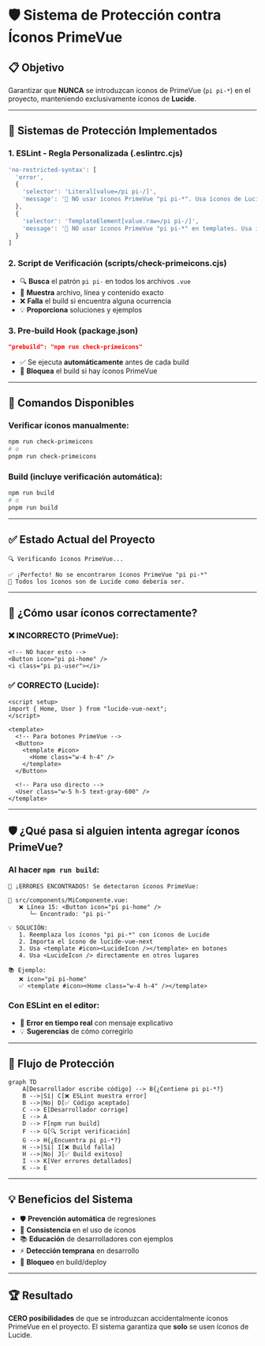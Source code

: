 # 🛡️ Sistema de Protección contra Íconos PrimeVue

## 📋 **Objetivo**

Garantizar que **NUNCA** se introduzcan íconos de PrimeVue (`pi pi-*`) en el proyecto, manteniendo exclusivamente íconos de **Lucide**.

---

## 🔧 **Sistemas de Protección Implementados**

### 1. **ESLint - Regla Personalizada** (.eslintrc.cjs)

```javascript
'no-restricted-syntax': [
  'error',
  {
    'selector': 'Literal[value=/pi pi-/]',
    'message': '🚫 NO usar íconos PrimeVue "pi pi-*". Usa íconos de Lucide en su lugar.'
  },
  {
    'selector': 'TemplateElement[value.raw=/pi pi-/]',
    'message': '🚫 NO usar íconos PrimeVue "pi pi-*" en templates. Usa íconos de Lucide en su lugar.'
  }
]
```

### 2. **Script de Verificación** (scripts/check-primeicons.cjs)

- 🔍 **Busca** el patrón `pi pi-` en todos los archivos `.vue`
- 📍 **Muestra** archivo, línea y contenido exacto
- ❌ **Falla** el build si encuentra alguna ocurrencia
- 💡 **Proporciona** soluciones y ejemplos

### 3. **Pre-build Hook** (package.json)

```json
"prebuild": "npm run check-primeicons"
```

- ✅ Se ejecuta **automáticamente** antes de cada build
- 🚫 **Bloquea** el build si hay íconos PrimeVue

---

## 🚀 **Comandos Disponibles**

### Verificar íconos manualmente:

```bash
npm run check-primeicons
# o
pnpm run check-primeicons
```

### Build (incluye verificación automática):

```bash
npm run build
# o
pnpm run build
```

---

## ✅ **Estado Actual del Proyecto**

```
🔍 Verificando íconos PrimeVue...

✅ ¡Perfecto! No se encontraron íconos PrimeVue "pi pi-*"
🎯 Todos los íconos son de Lucide como debería ser.
```

---

## 🎯 **¿Cómo usar íconos correctamente?**

### ❌ **INCORRECTO** (PrimeVue):

```vue
<!-- NO hacer esto -->
<Button icon="pi pi-home" />
<i class="pi pi-user"></i>
```

### ✅ **CORRECTO** (Lucide):

```vue
<script setup>
import { Home, User } from "lucide-vue-next";
</script>

<template>
  <!-- Para botones PrimeVue -->
  <Button>
    <template #icon>
      <Home class="w-4 h-4" />
    </template>
  </Button>

  <!-- Para uso directo -->
  <User class="w-5 h-5 text-gray-600" />
</template>
```

---

## 🛡️ **¿Qué pasa si alguien intenta agregar íconos PrimeVue?**

### Al hacer `npm run build`:

```
🚫 ¡ERRORES ENCONTRADOS! Se detectaron íconos PrimeVue:

📁 src/components/MiComponente.vue:
   ❌ Línea 15: <Button icon="pi pi-home" />
      └─ Encontrado: "pi pi-"

💡 SOLUCIÓN:
   1. Reemplaza los íconos "pi pi-*" con íconos de Lucide
   2. Importa el ícono de lucide-vue-next
   3. Usa <template #icon><LucideIcon /></template> en botones
   4. Usa <LucideIcon /> directamente en otros lugares

📚 Ejemplo:
   ❌ icon="pi pi-home"
   ✅ <template #icon><Home class="w-4 h-4" /></template>
```

### Con ESLint en el editor:

- 🔴 **Error en tiempo real** con mensaje explicativo
- 💡 **Sugerencias** de cómo corregirlo

---

## 🔄 **Flujo de Protección**

```mermaid
graph TD
    A[Desarrollador escribe código] --> B{¿Contiene pi pi-*?}
    B -->|Sí| C[❌ ESLint muestra error]
    B -->|No| D[✅ Código aceptado]
    C --> E[Desarrollador corrige]
    E --> A
    D --> F[npm run build]
    F --> G[🔍 Script verificación]
    G --> H{¿Encuentra pi pi-*?}
    H -->|Sí| I[❌ Build falla]
    H -->|No| J[✅ Build exitoso]
    I --> K[Ver errores detallados]
    K --> E
```

---

## 💡 **Beneficios del Sistema**

- 🛡️ **Prevención automática** de regresiones
- 🎯 **Consistencia** en el uso de íconos
- 📚 **Educación** de desarrolladores con ejemplos
- ⚡ **Detección temprana** en desarrollo
- 🚫 **Bloqueo** en build/deploy

---

## 🏆 **Resultado**

**CERO posibilidades** de que se introduzcan accidentalmente íconos PrimeVue en el proyecto. El sistema garantiza que **solo** se usen íconos de Lucide.

